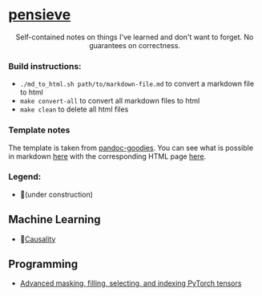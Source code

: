 # [pensieve](https://keawang.github.io/pensieve/)

<div align="center">
  <p align="center">
    Self-contained notes on things I've learned and don't want to forget. No guarantees on correctness.
  </p>
</div>


### Build instructions:

* `./md_to_html.sh path/to/markdown-file.md` to convert a markdown file to html
* `make convert-all` to convert all markdown files to html
* `make clean` to delete all html files

### Template notes

The template is taken from
[pandoc-goodies](https://github.com/tajmone/pandoc-goodies/tree/master/templates/html5/github).
You can see what is possible in markdown
[here](https://raw.githubusercontent.com/tajmone/pandoc-goodies/master/templates/html5/github/src/PREVIEW.md)
with the corresponding HTML page [here](https://htmlpreview.github.io/?https://github.com/tajmone/pandoc-goodies/blob/master/templates/html5/github/GitHub-Template-Preview.html).

### Legend:
* 🚧(under construction)

## Machine Learning

* 🚧[Causality](content/machine-learning/causality.html)

## Programming

* [Advanced masking, filling, selecting, and indexing PyTorch tensors](content/misc/advanced-torch-tensors.html)
